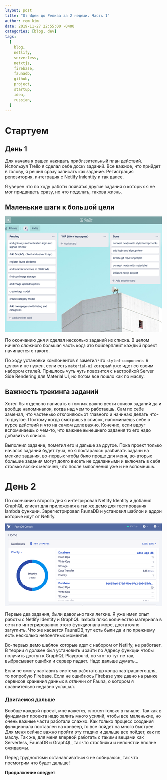 ```yaml
---
layout: post
title: "От Идеи до Релиза за 2 недели. Часть 1"
author: rem kim
date: 2019-11-27 22:55:00 -0400
categories: [blog, dev]
tags:
  [
    blog,
    netlify,
    serverless,
    netxtjs,
    firebase,
    faunadb,
    github,
    project,
    startup,
    idea,
    russian,
  ]
---
```


# Стартуем

## День 1

Для начала я рашел накидать приблезительный план действий. Используя Trello я сделал себе доску заданий. Все важное, что прийдет в голову, я решил сразу записать как задание. Регистрация репозитория, интеграция с Netlify Indentity и так далее.

Я уверен что по ходу работы появятся другие задания о которых я не мог придвидеть сразу, но что поделать, такова жизнь.

## Маленькие шаги к большой цели

![Trello](/assets/posts/trello-img-1.png)

По окончанию дня я сделал несколько заданий из списка. В целом ничего сложного большая часть кода это бойлерплейт каждый проект начинается с такого.

По ходу установки компонентов я заметил что `styled-components` в целом и не нужен, если есть `material-ui` который уже идет со своим набором стилей. Пришлось чуть чуть повозится с настройкой Server Side Rendering для Material UI, но потом все пошло как по маслу.

## Важность трекинга заданий

Хотел бы отдельно написать о том как важно вести список заданий да и вообще напоминалок, когда над чем то работаешь. Сам по себе замечал, что частенько отклоняюсь от главного и начинаю делать что-то другое. Поэтому когда смотришь в список, напоминаешь себе о курсе действий и что на самом деле важно. Конечно, если вдруг вспоминаешь о чем-то, что важнее нынешнего задания то его надо добавить в список.

Выполнил задание, пометил его и дальше за другое. Пока проект только начался заданий будет туча, но я постараюсь разбивать задачи на мелкие задания, во-первых чтобы было проще для меня, во-вторых большие задания могут долго висеть не сделанными и включать в себя столько всяких мелочей, что после выполнения уже и не вспомнишь.

# День 2

По окончанию второго дня я интегрировал Netlify Identity и добавил GraphQL клиент для приложения а так же демо для тестирования lambda функции. Зарегистрировал FaunaDB и установил шаблон и аддон которые идут от Netlify.

![FaunaDB](/assets/posts/fauna-db-console.png)

Первые два задания, были давольно таки легкие. Я уже имел опыт работы с Netlify Identity и GraphQL lambda плюс количество материала в сети по интегрированию этого функционала море, достаточно загуглить. Что же касается FaunaDB, тут есть были да и по прежнему есть несколько непонятных моментов.

Во-первых демо шаблон которые идет с набором от Netlify, не работает. В теории я должен был установить и зайти по Адресу функции чтобы получить доступ к GraphQL Playground, но что-то тут не так, выбрасывает ошибки и сервер падает. Надо дальше думать...

Если не смогу заставить систему работать до конца завтрашнего дня, то попробую Firebase. Если не ошибаюсь Firebase уже давно на рынке сервисов хранения данных в отличии от Fauna, о котором я сравнительно недавно услашал.

### Двигаемся дальше

Вообще каждый проект, мне кажется, сложен только в начале. Так как в фундамент проекта надо залить много усилий, чтобы все маленькие, но очень важные части работали слажно. Как только процесс создания функционала поставлен на конвеер, то все пойдет на много быстрее. Для меня сейчас важно пройти эту стадию и дальше все пойдет, как по маслу. Так же, для меня впервой работать с такими вещами как Serverless, FaunaDB и GraphQL, так что столбняки и непонятки вполне ожидаемы.

Перед трудностями останавливаться я не собираюсь, так что посмотрим что будет дальше!

**Продолжение следует**
